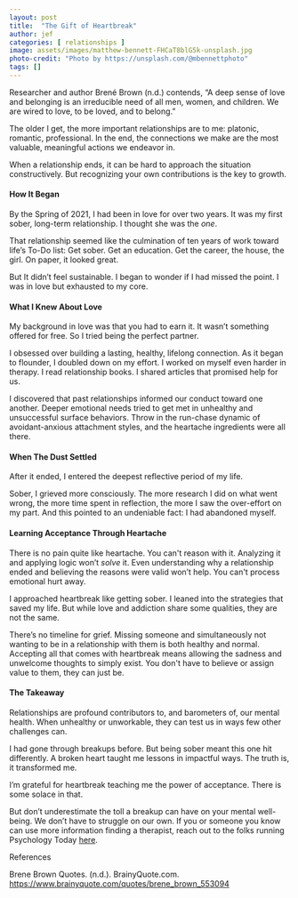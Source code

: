 ```yaml
---
layout: post
title:  "The Gift of Heartbreak"
author: jef
categories: [ relationships ]
image: assets/images/matthew-bennett-FHCaT8blG5k-unsplash.jpg
photo-credit: "Photo by https://unsplash.com/@mbennettphoto"
tags: []
---
```


Researcher and author Brené Brown (n.d.) contends, “A deep sense of love and belonging is an irreducible need of all men, women, and children. We are wired to love, to be loved, and to belong.”

The older I get, the more important relationships are to me: platonic, romantic, professional. In the end, the connections we make are the most valuable, meaningful actions we endeavor in.

When a relationship ends, it can be hard to approach the situation constructively. But recognizing your own contributions is the key to growth.

#### How It Began

By the Spring of 2021, I had been in love for over two years. It was my first sober, long-term relationship. I thought she was the _one_.

That relationship seemed like the culmination of ten years of work toward life’s To-Do list: Get sober. Get an education. Get the career, the house, the girl. On paper, it looked great.

But It didn’t feel sustainable. I began to wonder if I had missed the point. I was in love but exhausted to my core.

#### What I Knew About Love

My background in love was that you had to earn it. It wasn’t something offered for free. So I tried being the perfect partner.

I obsessed over building a lasting, healthy, lifelong connection. As it began to flounder, I doubled down on my effort. I worked on myself even harder in therapy. I read relationship books. I shared articles that promised help for us.

I discovered that past relationships informed our conduct toward one another. Deeper emotional needs tried to get met in unhealthy and unsuccessful surface behaviors. Throw in the run-chase dynamic of avoidant-anxious attachment styles, and the heartache ingredients were all there.

#### When The Dust Settled

After it ended, I entered the deepest reflective period of my life.

Sober, I grieved more consciously. The more research I did on what went wrong, the more time spent in reflection, the more I saw the over-effort on my part. And this pointed to an undeniable fact: I had abandoned myself.

#### Learning Acceptance Through Heartache

There is no pain quite like heartache. You can't reason with it. Analyzing it and applying logic won’t _solve_ it. Even understanding why a relationship ended and believing the reasons were valid won’t help. You can't process emotional hurt away.

I approached heartbreak like getting sober. I leaned into the strategies that saved my life. But while love and addiction share some qualities, they are not the same.

There’s no timeline for grief. Missing someone and simultaneously not wanting to be in a relationship with them is both healthy and normal. Accepting all that comes with heartbreak means allowing the sadness and unwelcome thoughts to simply exist. You don't have to believe or assign value to them, they can just be.

#### The Takeaway

Relationships are profound contributors to, and barometers of, our mental health. When unhealthy or unworkable, they can test us in ways few other challenges can.

I had gone through breakups before. But being sober meant this one hit differently. A broken heart taught me lessons in impactful ways. The truth is, it transformed me.

I’m grateful for heartbreak teaching me the power of acceptance. There is some solace in that.

But don’t underestimate the toll a breakup can have on your mental well-being. We don’t have to struggle on our own. If you or someone you know can use more information finding a therapist, reach out to the folks running Psychology Today [here](https://www.psychologytoday.com/us/therapists).

References

Brene Brown Quotes. (n.d.). BrainyQuote.com. https://www.brainyquote.com/quotes/brene_brown_553094